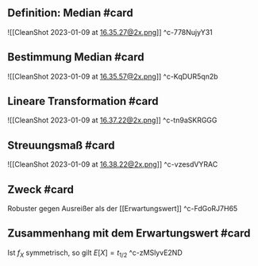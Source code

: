 ## Definition: Median #card 
![[CleanShot 2023-01-09 at 16.35.27@2x.png]]
^c-778NujyY31

## Bestimmung Median #card 
![[CleanShot 2023-01-09 at 16.35.57@2x.png]]
^c-KqDUR5qn2b

## Lineare Transformation #card 
![[CleanShot 2023-01-09 at 16.37.22@2x.png]]
^c-tn9aSKRGGG

## Streuungsmaß #card 
![[CleanShot 2023-01-09 at 16.38.22@2x.png]]
^c-vzesdVYRAC

## Zweck #card 
Robuster gegen Ausreißer als der [[Erwartungswert]]
^c-FdGoRJ7H65

## Zusammenhang mit dem Erwartungswert #card 
Ist $f_X$ symmetrisch, so gilt $E [X]=t_{1 / 2}$
^c-zMSlyvE2ND
